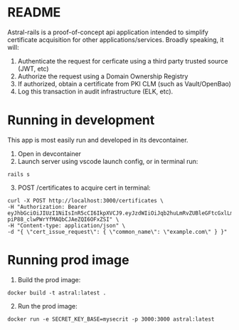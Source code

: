 # README

Astral-rails is a proof-of-concept api application intended to simplify
certificate acquisition for other applications/services. Broadly speaking,
it will: 

1) Authenticate the request for cerficate using a third party trusted source (JWT, etc)
2) Authorize the request using a Domain Ownership Registry 
3) If authorized, obtain a certificate from PKI CLM (such as Vault/OpenBao)
4) Log this transaction in audit infrastructure (ELK, etc).

# Running in development

This app is most easily run and developed in its devcontainer.

1) Open in devcontainer
2) Launch server using vscode launch config, or in terminal run:
```
rails s
```
3) POST /certificates to acquire cert in terminal:
```
curl -X POST http://localhost:3000/certificates \
-H "Authorization: Bearer eyJhbGciOiJIUzI1NiIsInR5cCI6IkpXVCJ9.eyJzdWIiOiJqb2huLmRvZUBleGFtcGxlLmNvbSIsIm5hbWUiOiJKb2huIERvZSIsImlhdCI6MTUxNjIzOTAyMiwiZ3JvdXBzIjpbImdyb3VwMSIsImdyb3VwMiJdLCJhdWQiOiJhc3RyYWwifQ.tfRLXmE_eq-piP88_clwPWrYfMAQbCJAeZQI6OFxZSI" \
-H "Content-type: application/json" \
-d "{ \"cert_issue_request\": { \"common_name\": \"example.com\" } }"
```

# Running prod image
1) Build the prod image:
```
docker build -t astral:latest .
```
2) Run the prod image:
```
docker run -e SECRET_KEY_BASE=mysecrit -p 3000:3000 astral:latest
```
